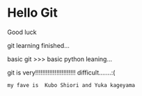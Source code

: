 # Hello Git
Good luck 

git learning finished...

basic git >>> basic python leaning...

git is very!!!!!!!!!!!!!!!!!!!!!!! difficult.......:(

    my fave is  Kubo Shiori and Yuka kageyama 